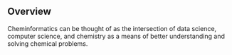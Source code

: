 


## Overview

Cheminformatics can be thought of as the intersection of data science, computer science, and chemistry as a means of better understanding and solving chemical problems.
